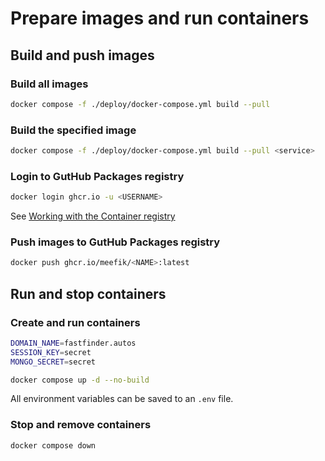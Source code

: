 # Prepare images and run containers

## Build and push images

### Build all images

```sh
docker compose -f ./deploy/docker-compose.yml build --pull
```

### Build the specified image

```sh
docker compose -f ./deploy/docker-compose.yml build --pull <service>
```

### Login to GutHub Packages registry

```sh
docker login ghcr.io -u <USERNAME>
```

See [Working with the Container registry](https://docs.github.com/en/packages/working-with-a-github-packages-registry/working-with-the-container-registry)

### Push images to GutHub Packages registry

```sh
docker push ghcr.io/meefik/<NAME>:latest
```

## Run and stop containers

### Create and run containers

```sh
DOMAIN_NAME=fastfinder.autos
SESSION_KEY=secret
MONGO_SECRET=secret

docker compose up -d --no-build
```

All environment variables can be saved to an `.env` file.

### Stop and remove containers

```sh
docker compose down
```
